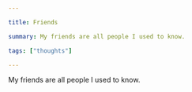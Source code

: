 ```yaml
---

title: Friends

summary: My friends are all people I used to know.

tags: ["thoughts"]

---
```


My friends are all people I used to know.
